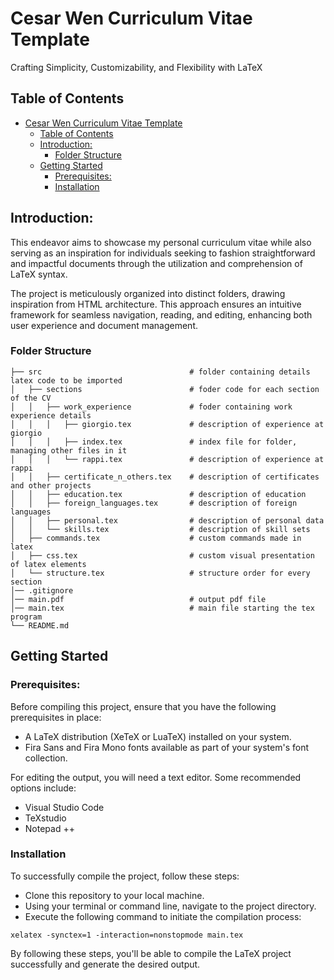 # Cesar Wen Curriculum Vitae Template
Crafting Simplicity, Customizability, and Flexibility with LaTeX
## Table of Contents

- [Cesar Wen Curriculum Vitae Template](#cesar-wen-curriculum-vitae-template)
  - [Table of Contents](#table-of-contents)
  - [Introduction:](#introduction)
    - [Folder Structure](#folder-structure)
  - [Getting Started](#getting-started)
    - [Prerequisites:](#prerequisites)
    - [Installation](#installation)

## Introduction:

This endeavor aims to showcase my personal curriculum vitae while also serving as an inspiration for individuals seeking to fashion straightforward and impactful documents through the utilization and comprehension of LaTeX syntax.

The project is meticulously organized into distinct folders, drawing inspiration from HTML architecture. This approach ensures an intuitive framework for seamless navigation, reading, and editing, enhancing both user experience and document management.

### Folder Structure

```
├── src                                 # folder containing details latex code to be imported
│   ├── sections                        # foder code for each section of the CV
│   │   ├── work_experience             # foder containing work experience details
│   │   │   ├── giorgio.tex             # description of experience at giorgio
│   │   │   ├── index.tex               # index file for folder, managing other files in it
│   │   │   └── rappi.tex               # description of experience at rappi
│   │   ├── certificate_n_others.tex    # description of certificates and other projects
│   │   ├── education.tex               # description of education
│   │   ├── foreign_languages.tex       # description of foreign languages
│   │   ├── personal.tex                # description of personal data
│   │   └── skills.tex                  # description of skill sets
│   ├── commands.tex                    # custom commands made in latex
│   ├── css.tex                         # custom visual presentation of latex elements
│   └── structure.tex                   # structure order for every section
│── .gitignore
│── main.pdf                            # output pdf file
│── main.tex                            # main file starting the tex program
└── README.md
```

## Getting Started

### Prerequisites:

Before compiling this project, ensure that you have the following prerequisites in place:

- A LaTeX distribution (XeTeX or LuaTeX) installed on your system.
- Fira Sans and Fira Mono fonts available as part of your system's font collection.

For editing the output, you will need a text editor. Some recommended options include:

- Visual Studio Code
- TeXstudio
- Notepad ++

### Installation

To successfully compile the project, follow these steps:

- Clone this repository to your local machine.
- Using your terminal or command line, navigate to the project directory.
- Execute the following command to initiate the compilation process:

```
xelatex -synctex=1 -interaction=nonstopmode main.tex
```

By following these steps, you'll be able to compile the LaTeX project successfully and generate the desired output.